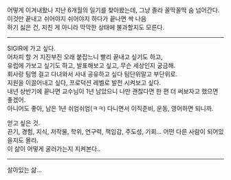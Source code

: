 어떻게 이겨내왔나 지난 6개월의 일기를 찾아봤는데, 그냥 졸라 꼴딱꼴딱 숨 넘어간다.  
이것만 끝내고 쉬어야지 쉬어야지 하다가 끝나면 싹 나음  
하기 싫은 건, 지친 게 아니라 막막한 상태에 불과할지도 모른다.  

---
SIGIR에 가고 싶다.  
어차피 할 거 지진부진 오래 붙잡느니 빨리 끝내고 싶기도 하고,  
유럽에 가보고 싶기도 하고, 발표해보고 싶고, 무슨 세상인지 궁금해.  
회사랑 팀명 걸고 다녀와서 사내 공유하고 싶다 팀단위말고 부단위로.  
지원을 이끌어내고 싶다, 프로덕션 레벨로 발전 시켜보고 싶다.  
내년 상반기에 끝나면 교수님이 1년 남았으니 나만 괜찮다면 한 편 더 써보자고 했으면 좋겠어.  
아니어도 좋아, 남은 1년 쉬엄쉬엄(ㅋㅋ) 다니면서 이직준비, 운동, 영어하면 되니까.  

얻고 싶은 것.  
끈기, 경험, 지식, 저작물, 학위, 연구력, 책임감, 주도성, 기회...
어떤 다른 사람이 되어있을지도 몰라.  
이 삶이 어떻게 굴러가는지 지켜본다..  

--- 
살아있는 삶...  
